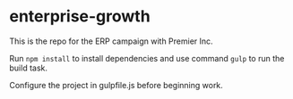 # enterprise-growth

This is the repo for the ERP campaign with Premier Inc.

Run `npm install` to install dependencies and use command `gulp` to run the build task.

Configure the project in gulpfile.js before beginning work.
